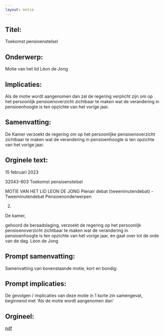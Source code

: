 ```yaml
---
layout: motie
---
```

## Titel:
Toekomst pensioenstelsel
## Onderwerp:
Motie van het lid Léon de Jong
## Implicaties:

Als de motie wordt aangenomen dan zal de regering verplicht zijn om op het persoonlijk pensioenoverzicht zichtbaar te maken wat de verandering in pensioenhoogte is ten opzichte van het vorige jaar.
## Samenvatting:

De Kamer verzoekt de regering om op het persoonlijke pensioenoverzicht zichtbaar te maken wat de verandering in pensioenhoogte is ten opzichte van het vorige jaar.
## Orginele text:


15 februari 2023

32043-603
Toekomst pensioenstelsel

MOTIE VAN HET LID LEON DE JONG
Plenair debat (tweeminutendebat) - Tweeminutendebat Pensioenonderwerpen

2)
De kamer,

gehoord de beraadslaging,
verzoekt de regering op het persoonlijk
pensioenoverzicht zichtbaar te maken wat de
verandering in pensioenhoogte is ten opzichte van het
vorige jaar,
en gaat over tot de orde van de dag.
Léon de Jong


## Prompt samenvatting:
Samenvatting van bovenstaande motie, kort en bondig:


## Prompt implicaties:
De gevolgen / implicaties van deze motie in 1 korte zin samengevat, beginnend met 'Als de motie wordt aangenomen dan' 

## Orgineel:
[pdf](https://gegevensmagazijn.tweedekamer.nl/OData/v4/2.0/Document(8774fdc9-c385-4375-bc73-1697ac56a344)/resource)
